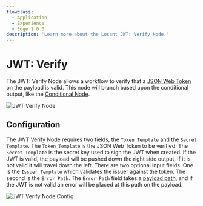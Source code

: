 ```yaml
---
flowclass:
  - Application
  - Experience
  - Edge 1.0.0
description: 'Learn more about the Losant JWT: Verify Node.'
---
```


# JWT: Verify

The JWT: Verify Node allows a workflow to verify that a [JSON Web Token](https://jwt.io/) on the payload is valid. This node will branch based upon the conditional output, like the [Conditional Node](/workflows/accessing-payload-data/#conditional).

![JWT Verify Node](/images/workflows/logic/jwt-verify-node.png "JWT Verify Node")

## Configuration

The JWT Verify Node requires two fields, the `Token Template` and the `Secret Template`. The `Token Template` is the JSON Web Token to be verified. The `Secret Template` is the secret key used to sign the JWT when created. If the JWT is valid, the payload will be pushed down the right side output, if it is not valid it will travel down the left. There are two optional input fields. One is the `Issuer Template` which validates the issuer against the token. The second is the `Error Path`. The `Error Path` field takes a [payload path](/workflows/accessing-payload-data/#payload-paths), and if the JWT is not valid an error will be placed at this path on the payload.

![JWT Verify Node Config](/images/workflows/logic/jwt-verify-node-config.png "JWT Verify Node Config")
